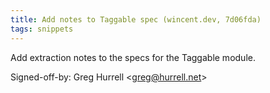 ```yaml
---
title: Add notes to Taggable spec (wincent.dev, 7d06fda)
tags: snippets
---
```


Add extraction notes to the specs for the Taggable module.

Signed-off-by: Greg Hurrell &lt;greg@hurrell.net&gt;
